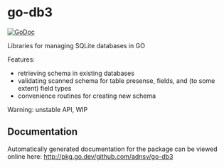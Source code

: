 # go-db3

[![GoDoc](https://godoc.org/github.com/adnsv/go-db3?status.svg)](https://godoc.org/github.com/adnsv/go-db3)


Libraries for managing SQLite databases in GO

Features:

- retrieving schema in existing databases
- validating scanned schema for table presense, fields, and (to some extent) field types
- convenience routines for creating new schema

Warning: unstable API, WIP

## Documentation

Automatically generated documentation for the package can be viewed online here:
http://pkg.go.dev/github.com/adnsv/go-db3
